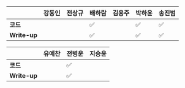 |              | 강동인 |        전상규      | 배하람 | 김용주 | 박하윤 | 송진범 |
| ------------ | ------ | ----------------- | ------ | ------ | ------ | ------ |
| **코드**     ||| :white_check_mark: |        |  :white_check_mark: |  :white_check_mark:       |
| **Write-up** ||| :white_check_mark: |        |  :white_check_mark:|   :white_check_mark:      |

|              | 유예찬 | 전병운 | 지승윤 |
| ------------ | ------ | ------ | ------ |
| **코드**     |        |:white_check_mark:  |        |
| **Write-up** |  |:white_check_mark:      |        |

